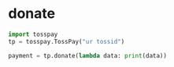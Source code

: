 # donate
```py
import tosspay
tp = tosspay.TossPay("ur tossid")

payment = tp.donate(lambda data: print(data))
```
